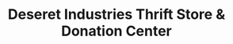 ---
title: "Deseret Industries Thrift Store & Donation Center"
url: /chula-vista/deseret-industries-thrift-store-and-donation-center/
shop: charity
---
